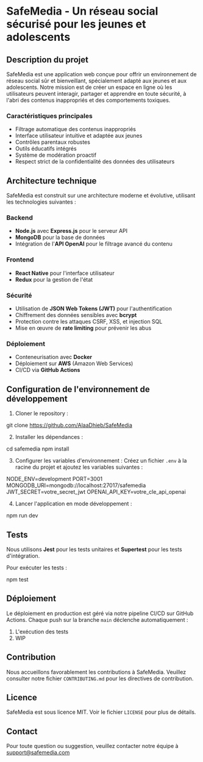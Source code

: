 # SafeMedia - Un réseau social sécurisé pour les jeunes et adolescents

## Description du projet

SafeMedia est une application web conçue pour offrir un environnement de réseau social sûr et bienveillant, spécialement adapté aux jeunes et aux adolescents. Notre mission est de créer un espace en ligne où les utilisateurs peuvent interagir, partager et apprendre en toute sécurité, à l'abri des contenus inappropriés et des comportements toxiques.

### Caractéristiques principales

- Filtrage automatique des contenus inappropriés
- Interface utilisateur intuitive et adaptée aux jeunes
- Contrôles parentaux robustes
- Outils éducatifs intégrés
- Système de modération proactif
- Respect strict de la confidentialité des données des utilisateurs

## Architecture technique

SafeMedia est construit sur une architecture moderne et évolutive, utilisant les technologies suivantes :

### Backend

- **Node.js** avec **Express.js** pour le serveur API
- **MongoDB** pour la base de données
- Intégration de l'**API OpenAI** pour le filtrage avancé du contenu

### Frontend

- **React Native** pour l'interface utilisateur
- **Redux** pour la gestion de l'état

### Sécurité

- Utilisation de **JSON Web Tokens (JWT)** pour l'authentification
- Chiffrement des données sensibles avec **bcrypt**
- Protection contre les attaques CSRF, XSS, et injection SQL
- Mise en œuvre de **rate limiting** pour prévenir les abus

### Déploiement

- Conteneurisation avec **Docker**
- Déploiement sur **AWS** (Amazon Web Services)
- CI/CD via **GitHub Actions**

## Configuration de l'environnement de développement

1. Cloner le repository :

git clone https://github.com/AlaaDhieb/SafeMedia


2. Installer les dépendances :

cd safemedia
npm install


3. Configurer les variables d'environnement :
Créez un fichier `.env` à la racine du projet et ajoutez les variables suivantes :

NODE_ENV=development
PORT=3001
MONGODB_URI=mongodb://localhost:27017/safemedia
JWT_SECRET=votre_secret_jwt
OPENAI_API_KEY=votre_cle_api_openai


4. Lancer l'application en mode développement :

npm run dev


## Tests

Nous utilisons **Jest** pour les tests unitaires et **Supertest** pour les tests d'intégration.

Pour exécuter les tests :

npm test


## Déploiement

Le déploiement en production est géré via notre pipeline CI/CD sur GitHub Actions. Chaque push sur la branche `main` déclenche automatiquement :

1. L'exécution des tests
2. WIP

## Contribution

Nous accueillons favorablement les contributions à SafeMedia. Veuillez consulter notre fichier `CONTRIBUTING.md` pour les directives de contribution.

## Licence

SafeMedia est sous licence MIT. Voir le fichier `LICENSE` pour plus de détails.

## Contact

Pour toute question ou suggestion, veuillez contacter notre équipe à support@safemedia.com
